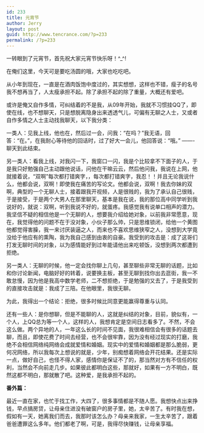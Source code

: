 ```yaml
---
id: 233
title: 元宵节
author: Jerry
layout: post
guid: http://www.tencrance.com/?p=233
permalink: /?p=233
---
```

一转眼到了元宵节，首先祝大家元宵节快乐呀！^_^!

在俺们这里，今天可是要吃汤圆的哦，大家也吃吃吧。

从小年到现在，一直是在酒肉饭饱中度过的，其实想想，这样也不错，瘦子的名号我不想再当了，人太瘦承担不起。除了承担不起的除了重量，大概还有爱吧。

或许是俺又自作多情，可纠结着的不是我，从09年开始，我就不习惯挂QQ了，即使在线，也不想聊天，只是想脱离隐身出来透透气儿，可偏有无聊之人士，又或者自作多情之人士主动找我聊天，以下我分类：

一类人：见我上线，他也在，然后过一会，问我：“在吗？”我无语，回答：“在。”，在我耐心等待他的回话时，过了好大一会儿，他回答说：“哦。” &#8212;&#8212;-聊天到此结束。

另一类人：看我上线，对我闪一下，我窗口一闪，我是个比较拿不下面子的人，于是我只好勉强自己主动跟他说话，问他在干嘛云云，然后他问我，我说在上网，他就接着说，“双啊”每次都打错爽字，，每次都打错爽字，我忍！！并且无论我说什么，他都会说，双啊！即使我在痛苦的写论文。他都会说，双啊！我去你妹的双啊，典型的一个无聊人士，接着跟我开视频，人是很贱的，我为了承认自己很贱，于是接受，于是两个大男人在那里聊天，基本是我在说，我的那位高中同学听到我说好的，就说：双啊，听到我说不好的，就蛋疼。我感觉我有说单口相声的潜力。我坚信不疑的相信他是一个无聊的人，想要我介绍给她对象，以前我非常愿意，现在，我觉得他的问题不在于没对象，小伙子那么帅，只是思维锁闭，给他一个黄图他都觉得害臊，我一来讨厌装逼之人，而来也不喜欢思维狭窄之人，没想到大学竟没给于他应有的熏陶，我为我自己感到由衷的自豪。我受到的攻击是：成了这哥们打发无聊时间的对象，以为感情能好到过年能请他出来吃顿饭，没想到两次都遭到拒绝。<!--more-->

另一类人：无聊的时候，他一定会找你聊上几句，甚至聊些非常无聊的话题，比如和你讨论新闻，电脑好好的转着，说要换主板，甚至无聊到找你出去逛街，我一不敢怠慢，因为他是我高中数学老师，二不想拒绝，于是勉强的又去了，于是我受到的直接攻击就是：我成了三陪。在他眼里，我很无聊。

为此，我得出一个结论：拒绝，很多时候比同意更能赢得尊重与认同。

还有一些人：是你想聊，但是不能聊的人，这就是纠结的对象，目前，貌似有，一个人，上QQ总为等一个人，这样的人，我想肯定是空间日志看多了。不然，不会这么做。两个异地的人，一年这么长的时间不见面，我很难相信会有很多的话题去聊，而且，即使花费了时间去经营，也不会很牢靠，因为没有经过现实的打磨，我绝不会相信网络纯网络会成就爱情和婚姻。现实中的爱情和婚姻都是那么脆弱，更何况网络，所以我每次上想说的就是，少年，别痴想着网络会开花结果。还是实际一点，做好自己，也怪不得人家，感情你是保证不了的，那当然对方有不信任的权利，当然会不向前走几步。如果彼此都明白这些，那就好，如果有一方不明白，既然这都不明白，那就散了吧。这种爱，是我承担不起的。

**番外篇：**

最近一直在家，也忙于找工作，大四了，很多事情都是不随人愿。我想快点出来挣钱，早点搞房贷，让母亲住进没有破窗户的房子里，她，太辛苦了。有时我在想，假如有一天，她离我们而去，我那时该怎么办？母亲来我家，一生太辛苦了，跟着爸爸遭罪这么多年。他们都老了啊，可是，我得尽快赚钱，让母亲享福。

&nbsp;